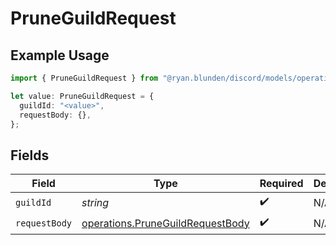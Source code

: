 # PruneGuildRequest

## Example Usage

```typescript
import { PruneGuildRequest } from "@ryan.blunden/discord/models/operations";

let value: PruneGuildRequest = {
  guildId: "<value>",
  requestBody: {},
};
```

## Fields

| Field                                                                                | Type                                                                                 | Required                                                                             | Description                                                                          |
| ------------------------------------------------------------------------------------ | ------------------------------------------------------------------------------------ | ------------------------------------------------------------------------------------ | ------------------------------------------------------------------------------------ |
| `guildId`                                                                            | *string*                                                                             | :heavy_check_mark:                                                                   | N/A                                                                                  |
| `requestBody`                                                                        | [operations.PruneGuildRequestBody](../../models/operations/pruneguildrequestbody.md) | :heavy_check_mark:                                                                   | N/A                                                                                  |